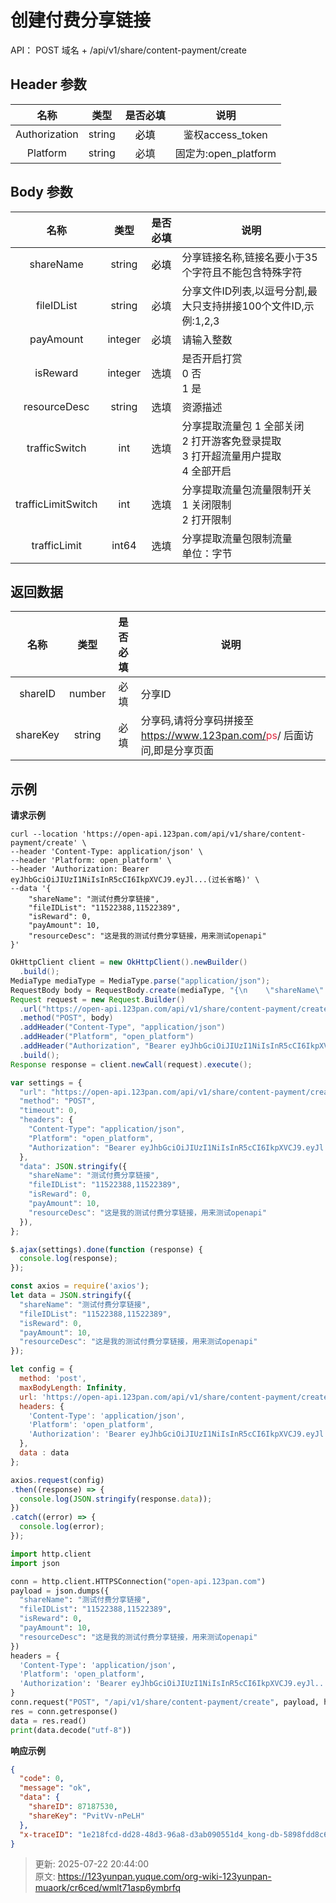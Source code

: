 # 创建付费分享链接

API： POST 域名 + /api/v1/share/content-payment/create

## Header 参数
| **名称** | **类型** | **是否必填** | **说明** |
| :---: | :---: | :---: | :---: |
| Authorization | string | <font style="color:#000000;">必填</font> | 鉴权access_token |
| Platform | string | 必填 | 固定为:open_platform |


## Body 参数
| **名称** | **类型** | **是否必填** | **说明** |
| :---: | :---: | :---: | --- |
| shareName | string | <font style="color:#000000;">必填</font> | 分享链接名称,链接名要小于35个字符且不能包含特殊字符 |
| fileIDList | string | 必填 | 分享文件ID列表,以逗号分割,最大只支持拼接100个文件ID,示例:1,2,3 |
| payAmount   | integer | 必填 | 请输入整数|最小金额1元|最大金额 1000 元 |
| isReward | integer | 选填 | 是否开启打赏<br/>0 否<br/>1 是 |
| resourceDesc   | string | 选填 | 资源描述 |
| trafficSwitch   | int | 选填 | 分享提取流量包   1 全部关闭<br/>2 打开游客免登录提取<br/>3 打开超流量用户提取<br/>4 全部开启 |
| trafficLimitSwitch | int | 选填 | 分享提取流量包流量限制开关<br/>1 关闭限制<br/>2 打开限制 |
| trafficLimit   | int64 | 选填 | 分享提取流量包限制流量<br/>单位：字节 |


## 返回数据
| **名称** | **类型** | **是否必填** | **说明** |
| :---: | :---: | :---: | --- |
| shareID | number | 必填 | 分享ID |
| shareKey | string | 必填 | 分享码,请将分享码拼接至 https://www.123pan.com/<font style="color:#DF2A3F;">ps</font>/ 后面访问,即是分享页面 |


## 示例
**请求示例**

```shell
curl --location 'https://open-api.123pan.com/api/v1/share/content-payment/create' \
--header 'Content-Type: application/json' \
--header 'Platform: open_platform' \
--header 'Authorization: Bearer eyJhbGciOiJIUzI1NiIsInR5cCI6IkpXVCJ9.eyJl...(过长省略)' \
--data '{
    "shareName": "测试付费分享链接",
    "fileIDList": "11522388,11522389",
    "isReward": 0,
    "payAmount": 10,
    "resourceDesc": "这是我的测试付费分享链接，用来测试openapi"
}'
```

```java
OkHttpClient client = new OkHttpClient().newBuilder()
  .build();
MediaType mediaType = MediaType.parse("application/json");
RequestBody body = RequestBody.create(mediaType, "{\n    \"shareName\": \"测试付费分享链接\",\n    \"fileIDList\": \"11522388,11522389\",\n    \"isReward\": 0,\n    \"payAmount\": 10,\n    \"resourceDesc\": \"这是我的测试付费分享链接，用来测试openapi\"\n}");
Request request = new Request.Builder()
  .url("https://open-api.123pan.com/api/v1/share/content-payment/create")
  .method("POST", body)
  .addHeader("Content-Type", "application/json")
  .addHeader("Platform", "open_platform")
  .addHeader("Authorization", "Bearer eyJhbGciOiJIUzI1NiIsInR5cCI6IkpXVCJ9.eyJl...(过长省略)")
  .build();
Response response = client.newCall(request).execute();
```

```javascript
var settings = {
  "url": "https://open-api.123pan.com/api/v1/share/content-payment/create",
  "method": "POST",
  "timeout": 0,
  "headers": {
    "Content-Type": "application/json",
    "Platform": "open_platform",
    "Authorization": "Bearer eyJhbGciOiJIUzI1NiIsInR5cCI6IkpXVCJ9.eyJl...(过长省略)"
  },
  "data": JSON.stringify({
    "shareName": "测试付费分享链接",
    "fileIDList": "11522388,11522389",
    "isReward": 0,
    "payAmount": 10,
    "resourceDesc": "这是我的测试付费分享链接，用来测试openapi"
  }),
};

$.ajax(settings).done(function (response) {
  console.log(response);
});
```

```javascript
const axios = require('axios');
let data = JSON.stringify({
  "shareName": "测试付费分享链接",
  "fileIDList": "11522388,11522389",
  "isReward": 0,
  "payAmount": 10,
  "resourceDesc": "这是我的测试付费分享链接，用来测试openapi"
});

let config = {
  method: 'post',
  maxBodyLength: Infinity,
  url: 'https://open-api.123pan.com/api/v1/share/content-payment/create',
  headers: { 
    'Content-Type': 'application/json', 
    'Platform': 'open_platform', 
    'Authorization': 'Bearer eyJhbGciOiJIUzI1NiIsInR5cCI6IkpXVCJ9.eyJl...(过长省略)'
  },
  data : data
};

axios.request(config)
.then((response) => {
  console.log(JSON.stringify(response.data));
})
.catch((error) => {
  console.log(error);
});

```

```python
import http.client
import json

conn = http.client.HTTPSConnection("open-api.123pan.com")
payload = json.dumps({
  "shareName": "测试付费分享链接",
  "fileIDList": "11522388,11522389",
  "isReward": 0,
  "payAmount": 10,
  "resourceDesc": "这是我的测试付费分享链接，用来测试openapi"
})
headers = {
  'Content-Type': 'application/json',
  'Platform': 'open_platform',
  'Authorization': 'Bearer eyJhbGciOiJIUzI1NiIsInR5cCI6IkpXVCJ9.eyJl...(过长省略)'
}
conn.request("POST", "/api/v1/share/content-payment/create", payload, headers)
res = conn.getresponse()
data = res.read()
print(data.decode("utf-8"))
```

**响应示例**

```json
{
  "code": 0,
  "message": "ok",
  "data": {
    "shareID": 87187530,
    "shareKey": "PvitVv-nPeLH"
  },
  "x-traceID": "1e218fcd-dd28-48d3-96a8-d3ab090551d4_kong-db-5898fdd8c6-wgsts"
}
```



> 更新: 2025-07-22 20:44:00  
> 原文: <https://123yunpan.yuque.com/org-wiki-123yunpan-muaork/cr6ced/wmlt71asp6ymbrfq>